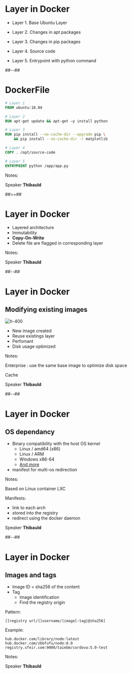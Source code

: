 <!-- .slide: class="two-column big-code" -->

# Layer in Docker

* Layer 1. Base Ubuntu Layer

* Layer 2. Changes in apt packages

* Layer 3. Changes in pip packages

* Layer 4. Source code

* Layer 5. Entrypoint with python command

##--##

# DockerFile

```Dockerfile
# Layer 1
FROM ubuntu:18.04

# Layer 2
RUN apt-get update && apt-get –y install python 

# Layer 3
RUN pip install --no-cache-dir --upgrade pip \
    && pip install --no-cache-dir -r matplotlib

# Layer 4
COPY . /opt/source-code

# Layer 5
ENTRYPOINT python /app/app.py
```

Notes:

Speaker **Thibauld**

##==##

# Layer in Docker

* Layered architecture 
* Immutability
* **Copy-On-Write**
* Delete file are flagged in corresponding layer
<!-- .element: class="list-fragment" -->

Notes:

Speaker **Thibauld**

##--##

# Layer in Docker

## Modifying existing images

![h-400](./assets/images/30-images-containers/saving-space.png)

- New image created
- Reuse existings layer
- Perfomant 
- Disk usage optimized
<!-- .element: class="list-fragment" -->

Notes:

Enterprise : use the same base image to  optimize disk space

Cache

Speaker **Thibauld**

##--##

# Layer in Docker 

## OS dependancy 

* Binary compatibility with the host OS kernel
    - Linux / amd64 (x86)
    - Linux / ARM
    - Windows x86-64 
    - [And more](https://github.com/docker-library/official-images#architectures-other-than-amd64)
* manifest for multi-os redirection 

Notes: 

Based on Linux container LXC

Manifests:
- link to each arch 
- stored into the registry
- redirect using the docker daemon

Speaker **Thibauld**


##--##

# Layer in Docker 

## Images and tags 

* Image ID = sha256 of the content
* Tag
  * Image identification
  * Find the registry origin

Pattern:

`[[registry url/]]username/]image[:tag|@sha256]`

Example: 

```
hub.docker.com/library/node:latest
hub.docker.com/zbbfufu/node:8.0
registry.sfeir.com:9000/taiebm/cordova:5.0-test
```

Notes: 

Speaker **Thibauld**

